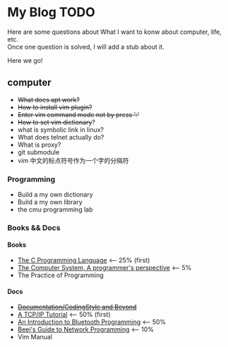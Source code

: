 # My Blog TODO

Here are some questions about What I want to konw about computer, life, etc.  
Once one question is solved, I will add a stub about it.  

Here we go!  

## computer
- ~~What does apt work?~~
- ~~How to install vim plugin?~~
- ~~Enter vim command mode not by press ':'~~
- ~~How to set vim dictionary~~?
- what is symbolic link in linux?
- What does telnet actually do?
- What is proxy?
- git submodule
- vim 中文的标点符号作为一个字的分隔符

### Programming
- Build a my own dictionary
- Build a my own library
- the cmu programming lab


### Books && Docs

#### Books
- [The C Programming Language](https://hikage.freeshell.org/books/theCprogrammingLanguage.pdf)  <-- 25% (first)
- [The Computer System, A programmer's perspective](https://hikage.freeshell.org/books/theCprogrammingLanguage.pdf)  <-- 5%
- The Practice of Programming


#### Docs
- ~~[Documentation/CodingStyle and Beyond](http://www.kroah.com/linux/talks/ols_2002_kernel_codingstyle_paper/codingstyle.ps)~~
- [A TCP/IP Tutorial](https://tools.ietf.org/html/rfc1180#:~:text=%20%20%201%20IntroductionThis%20tutorial%20contains%20only,Ethernet%20frame%20contains%20the%20destination%20address,...%20More)  <-- 50% (first)
- [An Introduction to Bluetooth Programming](http://people.csail.mit.edu/albert/bluez-intro/index.html) <-- 50%
- [Beej's Guide to Network Programming](http://www.beej.us/guide/bgnet/html/) <-- 10%
- Vim Manual

